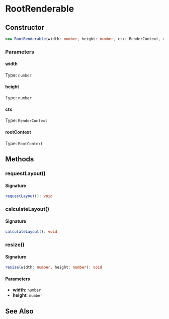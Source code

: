 # RootRenderable

## Constructor

```typescript
new RootRenderable(width: number, height: number, ctx: RenderContext, rootContext: RootContext)
```

### Parameters

#### width

Type: `number`

#### height

Type: `number`

#### ctx

Type: `RenderContext`

#### rootContext

Type: `RootContext`

## Methods

### requestLayout()

#### Signature

```typescript
requestLayout(): void
```

### calculateLayout()

#### Signature

```typescript
calculateLayout(): void
```

### resize()

#### Signature

```typescript
resize(width: number, height: number): void
```

#### Parameters

- **width**: `number`
- **height**: `number`

## See Also

